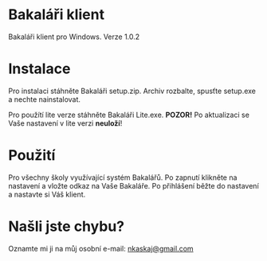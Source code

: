 # Bakaláři klient
Bakaláři klient pro Windows. Verze 1.0.2
# Instalace
Pro instalaci stáhněte Bakaláři setup.zip. Archiv rozbalte, spusťte setup.exe a nechte nainstalovat.

Pro použítí lite verze stáhněte Bakaláři Lite.exe. **POZOR!** Po aktualizaci se Vaše nastavení v lite verzi **neuloží**!
# Použití
Pro všechny školy využívající systém Bakalářů. Po zapnutí klikněte na nastavení a vložte odkaz na Vaše Bakaláře. Po přihlášení
běžte do nastavení a nastavte si Váš klient.
# Našli jste chybu?
Oznamte mi ji na můj osobní e-mail: nkaskaj@gmail.com

